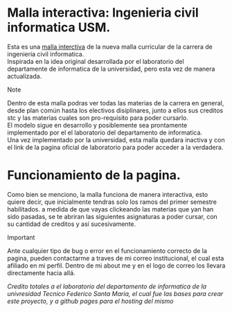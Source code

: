 # Malla interactiva: Ingenieria civil informatica USM.

Esta es una [malla interctiva](https://tatsu0shi.github.io/Malla) de la nueva malla curricular de la carrera de ingenieria civil informatica.<br>
Inspirada en la idea original desarrollada por el laboratorio del departamente de informatica de la universidad, pero esta vez de manera actualizada.

> [!note]
> Dentro de esta malla podras ver todas las materias de la carrera en general, desde plan común hasta los electivos disiplinares, junto a ellos sus creditos stc y las materias cuales son pro-requisito para poder cursarlo. <br>
> El modelo sigue en desarrollo y posiblemente sea prontamente implementado por el el laboratorio del departamento de informatica.<br>
> Una vez implementado por la universidad, esta malla quedara inactiva y con el link de la pagina oficial de laboratorio para poder acceder a la verdadera.<br>
>

# Funcionamiento de la pagina.
Como bien se menciono, la malla funciona de manera interactiva, esto quiere decir, que inicialmente tendras solo los ramos del primer semestre habilitados. a medida de que vayas clickeando las materias que yan han sido pasadas, se te abriran las siguientes asignaturas a poder cursar, con su cantidad de creditos y así sucesivamente.<br>

>[!IMPORTANT]
>Ante cualquier tipo de bug o error en el funcionamiento correcto de la pagina, pueden contactarme a traves de mi correo institucional, el cual esta afiliado en mi perfil.
>Dentro de mi about me y en el logo de correo los llevara directamente hacia allá.

*Credito totales a el laboratorio del departamento de informatica de la univresidad Tecnico Federico Santa Maria, el cual fue las bases para crear este proyecto, y a github pages para el hosting del mismo*
